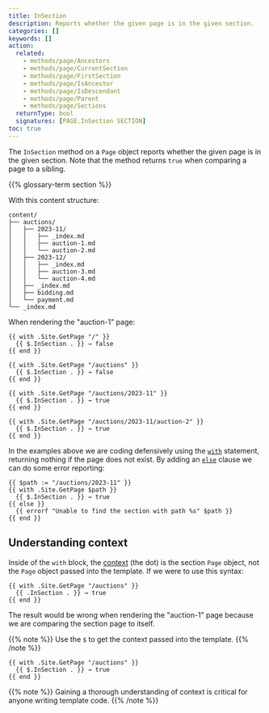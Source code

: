 ```yaml
---
title: InSection
description: Reports whether the given page is in the given section.
categories: []
keywords: []
action:
  related:
    - methods/page/Ancestors
    - methods/page/CurrentSection
    - methods/page/FirstSection
    - methods/page/IsAncestor
    - methods/page/IsDescendant
    - methods/page/Parent
    - methods/page/Sections
  returnType: bool
  signatures: [PAGE.InSection SECTION]
toc: true
---
```


The `InSection` method on a `Page` object reports whether the given page is in the given section. Note that the method returns `true` when comparing a page to a sibling.

{{% glossary-term section %}}

With this content structure:

```text
content/
├── auctions/
│   ├── 2023-11/
│   │   ├── _index.md
│   │   ├── auction-1.md
│   │   └── auction-2.md
│   ├── 2023-12/
│   │   ├── _index.md
│   │   ├── auction-3.md
│   │   └── auction-4.md
│   ├── _index.md
│   ├── bidding.md
│   └── payment.md
└── _index.md
```

When rendering the "auction-1" page:

```go-html-template
{{ with .Site.GetPage "/" }}
  {{ $.InSection . }} → false
{{ end }}

{{ with .Site.GetPage "/auctions" }}
  {{ $.InSection . }} → false
{{ end }}

{{ with .Site.GetPage "/auctions/2023-11" }}
  {{ $.InSection . }} → true
{{ end }}

{{ with .Site.GetPage "/auctions/2023-11/auction-2" }}
  {{ $.InSection . }} → true
{{ end }}
```

In the examples above we are coding defensively using the [`with`] statement, returning nothing if the page does not exist. By adding an [`else`] clause we can do some error reporting:

```go-html-template
{{ $path := "/auctions/2023-11" }}
{{ with .Site.GetPage $path }}
  {{ $.InSection . }} → true
{{ else }}
  {{ errorf "Unable to find the section with path %s" $path }}
{{ end }}
  ```

## Understanding context

Inside of the `with` block, the [context](g) (the dot) is the section `Page` object, not the `Page` object passed into the template. If we were to use this syntax:

```go-html-template
{{ with .Site.GetPage "/auctions" }}
  {{ .InSection . }} → true
{{ end }}
```

The result would be wrong when rendering the "auction-1" page because we are comparing the section page to itself.

{{% note %}}
Use the `$` to get the context passed into the template.
{{% /note %}}

```go-html-template
{{ with .Site.GetPage "/auctions" }}
  {{ $.InSection . }} → true
{{ end }}
```

{{% note %}}
Gaining a thorough understanding of context is critical for anyone writing template code.
{{% /note %}}

[`with`]: /functions/go-template/with/
[`else`]: /functions/go-template/else/

